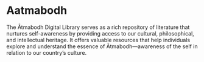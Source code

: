 # Aatmabodh
The Ātmabodh Digital Library serves as a rich repository of literature that nurtures self-awareness by providing access to our cultural, philosophical, and intellectual heritage. It offers valuable resources that help individuals explore and understand the essence of Ātmabodh—awareness of the self in relation to our country’s culture. 
